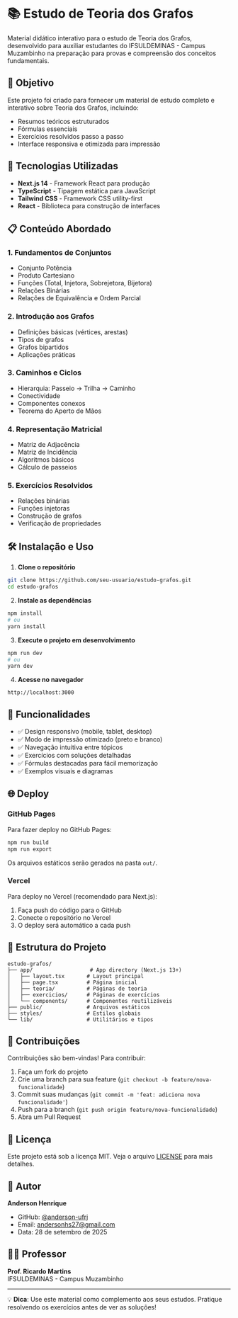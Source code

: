 # 📚 Estudo de Teoria dos Grafos

Material didático interativo para o estudo de Teoria dos Grafos, desenvolvido para auxiliar estudantes do IFSULDEMINAS - Campus Muzambinho na preparação para provas e compreensão dos conceitos fundamentais.

## 🎯 Objetivo

Este projeto foi criado para fornecer um material de estudo completo e interativo sobre Teoria dos Grafos, incluindo:
- Resumos teóricos estruturados
- Fórmulas essenciais
- Exercícios resolvidos passo a passo
- Interface responsiva e otimizada para impressão

## 🚀 Tecnologias Utilizadas

- **Next.js 14** - Framework React para produção
- **TypeScript** - Tipagem estática para JavaScript
- **Tailwind CSS** - Framework CSS utility-first
- **React** - Biblioteca para construção de interfaces

## 📋 Conteúdo Abordado

### 1. Fundamentos de Conjuntos
- Conjunto Potência
- Produto Cartesiano
- Funções (Total, Injetora, Sobrejetora, Bijetora)
- Relações Binárias
- Relações de Equivalência e Ordem Parcial

### 2. Introdução aos Grafos
- Definições básicas (vértices, arestas)
- Tipos de grafos
- Grafos bipartidos
- Aplicações práticas

### 3. Caminhos e Ciclos
- Hierarquia: Passeio → Trilha → Caminho
- Conectividade
- Componentes conexos
- Teorema do Aperto de Mãos

### 4. Representação Matricial
- Matriz de Adjacência
- Matriz de Incidência
- Algoritmos básicos
- Cálculo de passeios

### 5. Exercícios Resolvidos
- Relações binárias
- Funções injetoras
- Construção de grafos
- Verificação de propriedades

## 🛠️ Instalação e Uso

1. **Clone o repositório**
```bash
git clone https://github.com/seu-usuario/estudo-grafos.git
cd estudo-grafos
```

2. **Instale as dependências**
```bash
npm install
# ou
yarn install
```

3. **Execute o projeto em desenvolvimento**
```bash
npm run dev
# ou
yarn dev
```

4. **Acesse no navegador**
```
http://localhost:3000
```

## 📱 Funcionalidades

- ✅ Design responsivo (mobile, tablet, desktop)
- ✅ Modo de impressão otimizado (preto e branco)
- ✅ Navegação intuitiva entre tópicos
- ✅ Exercícios com soluções detalhadas
- ✅ Fórmulas destacadas para fácil memorização
- ✅ Exemplos visuais e diagramas

## 🌐 Deploy

### GitHub Pages
Para fazer deploy no GitHub Pages:

```bash
npm run build
npm run export
```

Os arquivos estáticos serão gerados na pasta `out/`.

### Vercel
Para deploy no Vercel (recomendado para Next.js):

1. Faça push do código para o GitHub
2. Conecte o repositório no Vercel
3. O deploy será automático a cada push

## 📝 Estrutura do Projeto

```
estudo-grafos/
├── app/                  # App directory (Next.js 13+)
│   ├── layout.tsx       # Layout principal
│   ├── page.tsx         # Página inicial
│   ├── teoria/          # Páginas de teoria
│   ├── exercicios/      # Páginas de exercícios
│   └── components/      # Componentes reutilizáveis
├── public/              # Arquivos estáticos
├── styles/              # Estilos globais
└── lib/                 # Utilitários e tipos
```

## 🤝 Contribuições

Contribuições são bem-vindas! Para contribuir:

1. Faça um fork do projeto
2. Crie uma branch para sua feature (`git checkout -b feature/nova-funcionalidade`)
3. Commit suas mudanças (`git commit -m 'feat: adiciona nova funcionalidade'`)
4. Push para a branch (`git push origin feature/nova-funcionalidade`)
5. Abra um Pull Request

## 📄 Licença

Este projeto está sob a licença MIT. Veja o arquivo [LICENSE](LICENSE) para mais detalhes.

## 👤 Autor

**Anderson Henrique**

- GitHub: [@anderson-ufrj](https://github.com/anderson-ufrj)
- Email: andersonhs27@gmail.com
- Data: 28 de setembro de 2025

## 👨‍🏫 Professor

**Prof. Ricardo Martins**  
IFSULDEMINAS - Campus Muzambinho

---

💡 **Dica**: Use este material como complemento aos seus estudos. Pratique resolvendo os exercícios antes de ver as soluções!